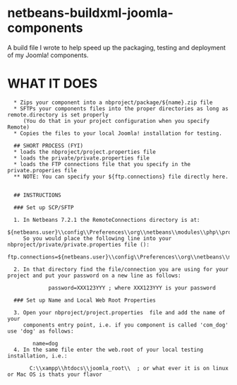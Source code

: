
netbeans-buildxml-joomla-components
===================================

A build file I wrote to help speed up the packaging, testing and deployment of my Joomla! components.

 # WHAT IT DOES
     
      * Zips your component into a nbproject/package/${name}.zip file
      * SFTPs your components files into the proper directories as long as remote.directory is set properly 
         (You do that in your project configuration when you specify Remote)
      * Copies the files to your local Joomla! installation for testing.    
      
      ## SHORT PROCESS (FYI)
      * loads the nbproject/project.properties file
      * loads the private/private.properties file
      * loads the FTP connections file that you specify in the private.properies file
      ** NOTE: You can specify your ${ftp.connections} file directly here.
        
      
      ## INSTRUCTIONS
      
      ### Set up SCP/SFTP
      
      1. In Netbeans 7.2.1 the RemoteConnections directory is at:
            ${netbeans.user}\\config\\Preferences\\org\\netbeans\\modules\\php\\project\\RemoteConnections
         So you would place the following line into your nbproject/private/private.properties file ():           
            ftp.connections=${netbeans.user}\\config\\Preferences\\org\\netbeans\\modules\\php\\project\\RemoteConnections
      
      2. In that directory find the file/connection you are using for your project and put your password on a new line as follows:
          
                 password=XXX123YYY ; where XXX123YYY is your password       
      
      ### Set up Name and Local Web Root Properties
      
      3. Open your nbproject/project.properties  file and add the name of your 
         components entry point, i.e. if you component is called 'com_dog' use 'dog' as follows:
            
            name=dog
      4. In the same file enter the web.root of your local testing installation, i.e.:
                
           C:\\xampp\\htdocs\\joomla_root\\  ; or what ever it is on linux or Mac OS is thats your flavor
      
         
